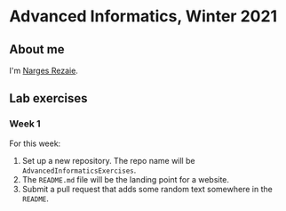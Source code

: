 # Advanced Informatics, Winter 2021

## About me

I'm [Narges Rezaie](https://hpc.oit.uci.edu/~nargesr/).

## Lab exercises

### Week 1

For this week:

1. Set up a new repository.
   The repo name will be `AdvancedInformaticsExercises`.
2. The `README.md` file will be the landing point for a website.
3. Submit a pull request that adds some random text somewhere in the `README`.